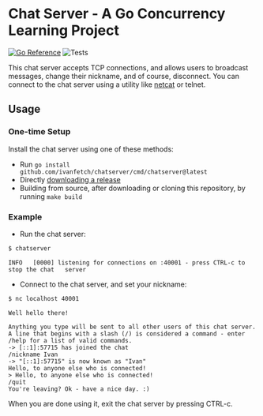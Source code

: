 # Chat Server - A Go Concurrency Learning Project

[![Go Reference](https://pkg.go.dev/badge/github.com/ivanfetch/chatserver.svg)](https://pkg.go.dev/github.com/ivanfetch/chatserver)
![Tests](https://github.com/ivanfetch/chatserver/actions/workflows/tests.yml/badge.svg)

This chat server accepts TCP connections, and allows users to broadcast messages, change their nickname, and of course, disconnect. You can connect to the chat server using a utility like [netcat](https://en.wikipedia.org/wiki/Netcat) or telnet.

## Usage

### One-time Setup

Install the chat server using one of these methods:

* Run `go install github.com/ivanfetch/chatserver/cmd/chatserver@latest`
* Directly [downloading a release](https://github.com/ivanfetch/chatserver/releases)
* Building from source, after downloading or cloning this repository, by running `make build`

### Example

* Run the chat server:

```bash
$ chatserver
```

```
INFO   [0000] listening for connections on :40001 - press CTRL-c to stop the chat   server
```

* Connect to the chat server, and set your nickname:

```bash
$ nc localhost 40001
```

```
Well hello there!

Anything you type will be sent to all other users of this chat server.
A line that begins with a slash (/) is considered a command - enter /help for a list of valid commands. 
-> [::1]:57715 has joined the chat
/nickname Ivan
-> "[::1]:57715" is now known as "Ivan"
Hello, to anyone else who is connected!
> Hello, to anyone else who is connected!
/quit
You're leaving? Ok - have a nice day. :)
```

When you are done using it, exit the chat server by pressing CTRL-c.
